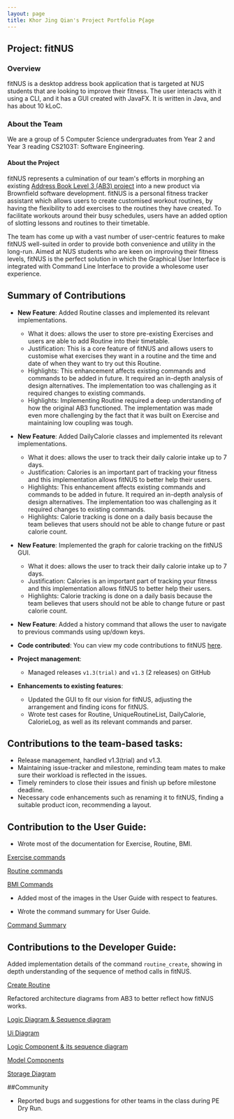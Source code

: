 ```yaml
---
layout: page
title: Khor Jing Qian's Project Portfolio P{age
---
```


## Project: fitNUS

### Overview

fitNUS is a desktop address book application that is targeted at NUS students that are looking to improve their fitness.
The user interacts with it using a CLI, and it has a GUI created with JavaFX. It is written in Java, and has about 10
kLoC.

### About the Team

We are a group of 5 Computer Science undergraduates from Year 2 and Year 3 reading CS2103T: Software Engineering.

#### About the Project

fitNUS represents a culmination of our team's efforts in morphing an existing [Address Book Level 3 (AB3) project](https://github.com/se-edu/addressbook-level3)
into a new product via Brownfield software development. fitNUS is a personal fitness tracker assistant which allows
users to create customised workout routines, by having the flexibility to add exercises to the routines they have
created. To facilitate workouts around their busy schedules, users have an added option of slotting lessons and routines
to their timetable.

The team has come up with a vast number of user-centric features to make fitNUS well-suited in order to provide both
convenience and utility in the long-run. Aimed at NUS students who are keen on improving their fitness levels, fitNUS is
the perfect solution in which the Graphical User Interface is integrated with Command Line Interface to provide a
wholesome user experience.

## Summary of Contributions

* **New Feature**: Added Routine classes and implemented its relevant implementations.
  * What it does: allows the user to store pre-existing Exercises and users are able to add Routine into their timetable.
  * Justification: This is a core feature of fitNUS and allows users to customise what exercises they want in a routine and the time and date of when they want to try out this Routine.
  * Highlights: This enhancement affects existing commands and commands to be added in future. It required an in-depth analysis of design alternatives. The implementation too was challenging as it required changes to existing commands.
  * Highlights: Implementing Routine required a deep understanding of how the original AB3 functioned. The implementation was made even more challenging by the fact that
  it was built on Exercise and maintaining low coupling was tough.

* **New Feature**: Added DailyCalorie classes and implemented its relevant implementations.
  * What it does: allows the user to track their daily calorie intake up to 7 days.
  * Justification: Calories is an important part of tracking your fitness and this implementation allows fitNUS to better help their users.
  * Highlights: This enhancement affects existing commands and commands to be added in future. It required an in-depth analysis of design alternatives. The implementation too was challenging as it required changes to existing commands.
  * Highlights: Calorie tracking is done on a daily basis because the team believes that users should not be able to change future or past calorie count.

* **New Feature**: Implemented the graph for calorie tracking on the fitNUS GUI.
  * What it does: allows the user to track their daily calorie intake up to 7 days.
  * Justification: Calories is an important part of tracking your fitness and this implementation allows fitNUS to better help their users.
  * Highlights: Calorie tracking is done on a daily basis because the team believes that users should not be able to change future or past calorie count.

* **New Feature**: Added a history command that allows the user to navigate to previous commands using up/down keys.

* **Code contributed**: You can view my code contributions to fitNUS [here](https://nus-cs2103-ay2021s1.github.io/tp-dashboard/#breakdown=true&search=&sort=groupTitle&sortWithin=title&since=2020-08-14&timeframe=commit&mergegroup=&groupSelect=groupByRepos&checkedFileTypes=docs~functional-code~test-code~other&tabOpen=true&tabType=authorship&tabAuthor=khor-jingqian&tabRepo=AY2021S1-CS2103T-T09-2%2Ftp%5Bmaster%5D&authorshipIsMergeGroup=false&authorshipFileTypes=docs~functional-code~test-code~other).

* **Project management**:
  * Managed releases `v1.3(trial)` and `v1.3` (2 releases) on GitHub

* **Enhancements to existing features**:
  * Updated the GUI to fit our vision for fitNUS, adjusting the arrangement and finding icons for fitNUS.
  * Wrote test cases for Routine, UniqueRoutineList, DailyCalorie, CalorieLog, as well as its relevant commands and parser.

## Contributions to the team-based tasks:

* Release management, handled v1.3(trial) and v1.3.
* Maintaining issue-tracker and milestone, reminding team mates to make sure their workload is reflected in the issues.
* Timely reminders to close their issues and finish up before milestone deadline.
* Necessary code enhancements such as renaming it to fitNUS, finding a suitable product icon, recommending a layout.

## Contribution to the User Guide:

* Wrote most of the documentation for Exercise, Routine, BMI.

[Exercise commands](https://github.com/AY2021S1-CS2103T-T09-2/tp/blob/master/docs/UserGuide.md#41-exercise)

[Routine commands](https://github.com/AY2021S1-CS2103T-T09-2/tp/blob/master/docs/UserGuide.md#42-routine)

[BMI Commands](https://github.com/AY2021S1-CS2103T-T09-2/tp/blob/master/docs/UserGuide.md#45-bmi)

* Added most of the images in the User Guide with respect to features.

* Wrote the command summary for User Guide.

[Command Summary](https://github.com/AY2021S1-CS2103T-T09-2/tp/blob/master/docs/UserGuide.md#5-command-summary)

## Contributions to the Developer Guide:

Added implementation details of the command `routine_create`, showing in depth understanding of the sequence of method calls in fitNUS.

[Create Routine](https://github.com/AY2021S1-CS2103T-T09-2/tp/blob/master/docs/DeveloperGuide.md#create-routine)

Refactored architecture diagrams from AB3 to better reflect how fitNUS works.

[Logic Diagram & Sequence diagram](https://github.com/AY2021S1-CS2103T-T09-2/tp/blob/master/docs/DeveloperGuide.md#architecture)

[Ui Diagram](https://github.com/AY2021S1-CS2103T-T09-2/tp/blob/master/docs/DeveloperGuide.md#ui-component)

[Logic Component & its sequence diagram](https://github.com/AY2021S1-CS2103T-T09-2/tp/blob/master/docs/DeveloperGuide.md#logic-component)

[Model Components](https://github.com/AY2021S1-CS2103T-T09-2/tp/blob/master/docs/DeveloperGuide.md#model-component)

[Storage Diagram](https://github.com/AY2021S1-CS2103T-T09-2/tp/blob/master/docs/DeveloperGuide.md#storage-component)


##Community
  * Reported bugs and suggestions for other teams in the class during PE Dry Run.

